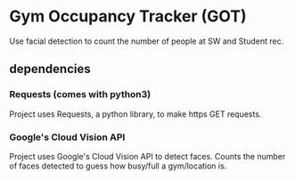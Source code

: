 # Gym Occupancy Tracker (GOT)

Use facial detection to count the number of people at SW and Student rec.

## dependencies

### Requests (comes with python3)

Project uses Requests, a python library, to make https GET requests.

### Google's Cloud Vision API

Project uses Google's Cloud Vision API to detect faces.
Counts the number of faces detected to guess how busy/full a gym/location is.
